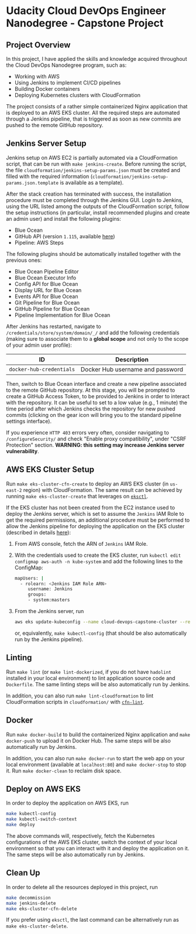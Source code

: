 # Udacity Cloud DevOps Engineer Nanodegree - Capstone Project

## Project Overview

In this project, I have applied the skills and knowledge acquired throughout the Cloud DevOps Nanodegree program, such
as:

- Working with AWS
- Using Jenkins to implement CI/CD pipelines
- Building Docker containers
- Deploying Kubernetes clusters with CloudFormation

The project consists of a rather simple containerized Nginx application that is deployed to an AWS EKS cluster. All the
required steps are automated through a Jenkins pipeline, that is triggered as soon as new commits are pushed to the
remote GitHub repository.

## Jenkins Server Setup

Jenkins setup on AWS EC2 is partially automated via a CloudFormation script, that can be run with `make jenkins-create`.
Before running the script, the file `cloudformation/jenkins-setup-params.json` must be created and filled with the
required information (`cloudformation/jenkins-setup-params.json.template` is available as a template).

After the stack creation has terminated with success, the installation procedure must be completed through the Jenkins
GUI. Login to Jenkins, using the URL listed among the outputs of the CloudFormation script, follow the setup
instructions (in particular, install recommended plugins and create an admin user) and install the following plugins:

- Blue Ocean
- GitHub API (version `1.115`, available [here](http://updates.jenkins-ci.org/download/plugins/github-api/))
- Pipeline: AWS Steps

The following plugins should be automatically installed together with the previous ones:

- Blue Ocean Pipeline Editor
- Blue Ocean Executor Info
- Config API for Blue Ocean
- Display URL for Blue Ocean
- Events API for Blue Ocean
- Git Pipeline for Blue Ocean
- GitHub Pipeline for Blue Ocean
- Pipeline Implementation for Blue Ocean

After Jenkins has restarted, navigate to `/credentials/store/system/domain/_/` and add the following credentials (making
sure to associate them to a **global scope** and not only to the scope of your admin user profile):

| ID                       | Description                      |
| ------------------------ | -------------------------------- |
| `docker-hub-credentials` | Docker Hub username and password |

Then, switch to Blue Ocean interface and create a new pipeline associated to the remote GitHub repository. At this
stage, you will be prompted to create a GitHub Access Token, to be provided to Jenkins in order to interact with the
repository. It can be useful to set to a low value (e.g., 1 minute) the time period after which Jenkins checks the
repository for new pushed commits (clicking on the gear icon will bring you to the standard pipeline settings
interface).

If you experience `HTTP 403` errors very often, consider navigating to `/configureSecurity/` and check "Enable proxy
compatibility", under "CSRF Protection" section. **WARNING: this setting may increase Jenkins server vulnerability**.

## AWS EKS Cluster Setup

Run `make eks-cluster-cfn-create` to deploy an AWS EKS cluster (in `us-east-2` region) with CloudFormation. The same
result can be achieved by running `make eks-cluster-create` that leverages on [`eksctl`](https://eksctl.io/).

If the EKS cluster has not been created from the EC2 instance used to deploy the Jenkins server, which is set to assume
the `Jenkins` IAM Role to get the required permissions, an additional procedure must be performed to allow the Jenkins
pipeline for deploying the application on the EKS cluster (described in details
[here](https://aws.amazon.com/premiumsupport/knowledge-center/eks-api-server-unauthorized-error/)):

1. From AWS console, fetch the ARN of `Jenkins` IAM Role.
2. With the credentials used to create the EKS cluster, run `kubectl edit configmap aws-auth -n kube-system` and add the
   following lines to the ConfigMap:

   ```bash
   mapUsers: |
     - rolearn: <Jenkins IAM Role ARN>
        username: Jenkins
        groups:
        - system:masters
   ```

3. From the Jenkins server, run

   ```bash
   aws eks update-kubeconfig --name cloud-devops-capstone-cluster --region us-east-2
   ```

   or, equivalently, `make kubectl-config` (that should be also automatically run by the Jenkins pipeline).

## Linting

Run `make lint` (or `make lint-dockerized`, if you do not have `hadolint` installed in your local environment) to lint
application source code and `Dockerfile`. The same linting steps will be also automatically run by Jenkins.

In addition, you can also run `make lint-cloudformation` to lint CloudFormation scripts in `cloudformation/` with
[`cfn-lint`](https://github.com/aws-cloudformation/cfn-python-lint).

## Docker

Run `make docker-build` to build the containerized Nginx application and `make docker-push` to upload it on Docker Hub.
The same steps will be also automatically run by Jenkins.

In addition, you can also run `make docker-run` to start the web app on your local environment (available at
`localhost:80`) and `make docker-stop` to stop it. Run `make docker-clean` to reclaim disk space.

## Deploy on AWS EKS

In order to deploy the application on AWS EKS, run

```bash
make kubectl-config
make kubectl-switch-context
make deploy
```

The above commands will, respectively, fetch the Kubernetes configurations of the AWS EKS cluster, switch the context of
your local environment so that you can interact with it and deploy the application on it. The same steps will be also
automatically run by Jenkins.

## Clean Up

In order to delete all the resources deployed in this project, run

```bash
make decommission
make jenkins-delete
make eks-cluster-cfn-delete
```

If you prefer using `eksctl`, the last command can be alternatively run as `make eks-cluster-delete`.
